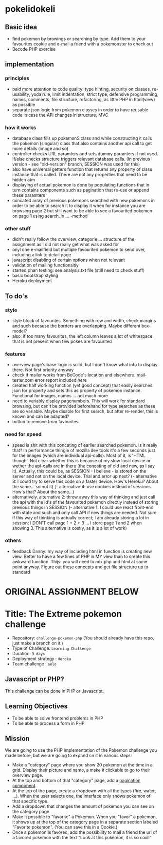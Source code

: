 # pokelidokeli

## Basic idea
- find pokemon by browings or searching by type. Add them to your favourites cookie and e-mail a friend with a pokemonster to check out
- Becode PHP exercise

## implementation
### principles
- paid more attention to code quality: type hinting, security on classes, re-usability, yoda rule, limit indentation, strict type, defensive programming, names, comments, file structure, refactoring, as little PHP in html(view) as possible
- separate json logic from pokemon classes in order to have reusable code in case the API changes in structure, MVC
### how it works
- database class fills up pokemonS class and while constructing it calls the pokemon (singular) class that also contains another api call to get more details (image and so)
- controller checks URL paramters and sets dummy paramters if not used. If/else checks structure triggers relevant database calls. (In previous version - see "old-version" branch, SESSION was used for this)
- also have universal getters function that returns any property of class instance that is called. There are not any properties that need to be hidden atm
- displaying of actual pokemon is done by populating functions that in turn contains components such as pagination that re-use or append these paramters
- concated array of previous pokemons searched with new pokemons in order to be able to search it to display it when for instance you are browsing page 2 but still want to be able to see a favourited pokemon on page 1 using search_in ... -method
### other stuff
- didn't really follow the overview, categorie ... structure of the assignment as I did not really get what was asked for
- onyl one e-mailfield but multiple favourited pokemon to send over, including a link to detail page
- javascript disabling of certain options when not relevant
- validation of mailing functionaltiy
- started phan testing: see analysis.txt file (still need to check stuff)
- basic bootstrap styling
- Heroku deployment

## To do's
### style
- style block of favourites. Something with row and width, check margins and such because the borders are overlapping. Maybe different box-model?
- also: if too many favourites, the left column leaves a lot of whitespace that is not present when few pokes are favourited
### features
- overview page's base logic is solid, but I don't know what info to display there. Not first priority anyway
- check if mailer works from BeCode's location and elsewhere. mail-tester.com error report included here
- created half working function (yet good concept) that easily searches json for property and sets this as property of pokemon instance. Functional for images, names ... not much more
- need to variably display pagenumbers. This will work for standard browsing, but can't be provided beforehand for type searches as these are so variable. Maybe disable for first search, but after re-render, this is known and can be adapted? 
- button to remove from favourites
### need for speed
- speed is shit with this concating of earlier searched pokemon. Is it really that? In performance thingie of mozilla dev tools it's a few seconds just for the images (which are individual api-calls). Most of it, is 'HTML though'. Not clear whether this is because of my slow local device or wether the api-calls are in there (the concating of old and new, as I say it). Actually, this could be, as SESSION - I believe - is stored on the server and not on the local device. Trial and error up next?
(- alternative 3: I could try to serve this code on a faster device. How's Heroku? About the same... so not it)
(- alternative 4: use cookies instead of sessions. How's that? About the same...)
- alternatively, alternative 2: throw away this way of thinking and just call the api with the id's of the favourited pokemon directly instead of storing previous things in SESSION
(- alternative 1:  I could use react front-end with state and such and only call API if new things are needed. Not sure if this way of thinking is actually correct; I am already storing a lot in session; I DON'T call page 1 + 2 + 3 ... I store page 1 and 2 when showing 3. This alternative is costly, as it is a lot of work)


### others
- feedback Danny: my way of including html in function is creating new view. Better to have a few lines of PHP in MY view than to create this awkward function. Thijs: you will need to mix php and html at some point anyway. Figure out these concepts and get file structure up to standard

# ORIGINAL ASSIGNMENT BELOW

# Title: The Extreme pokemon challenge
- Repository: `challenge-pokemon-php` (You should already have this repo, just make a branch on it.)
- Type of Challenge: `Learning Challenge`
- Duration: `3 days`
- Deployment strategy : `Heroku`
- Team challenge : `solo`

## Javascript or PHP?
This challenge can be done in PHP or Javascript.

## Learning Objectives
- To be able to solve frontend problems in PHP
- To be able to process a form in PHP

## Mission
We are going to use the PHP implementation of the Pokemon challenge you made before, but we are going to expand on it in various steps:

- Make a "category" page where you show 20 pokemon at the time in a grid. Display their picture and name, a make it clickable to go to their overview page.
- At the top and bottom of that "category" page, add a [pagination component](https://getbootstrap.com/docs/4.0/components/pagination/).
- At the top of the page, create a dropdown with all the types (fire, water, ...). When the user selects one, the interface only shows pokemon of that specific type.
- Add a dropdown that changes the amount of pokemon you can see on the category page.
- Make it possible to "favorite" a Pokemon. When you "favor" a pokemon, it shows up at the top of the category page in a separate section labeled "Favorite pokemon". (You can save this in a Cookie.)
- Once a pokemon is favored, add the possibility to mail a friend the url of a favored pokemon with the text "Look at this pokemon, it is so cool!"
